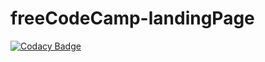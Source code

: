 # freeCodeCamp-landingPage
[![Codacy Badge](https://api.codacy.com/project/badge/Grade/f366b8f64f1d493493e509f7cbba7467)](https://app.codacy.com/app/isnack/freeCodeCamp-landingPage?utm_source=github.com&utm_medium=referral&utm_content=isnack/freeCodeCamp-landingPage&utm_campaign=Badge_Grade_Dashboard)